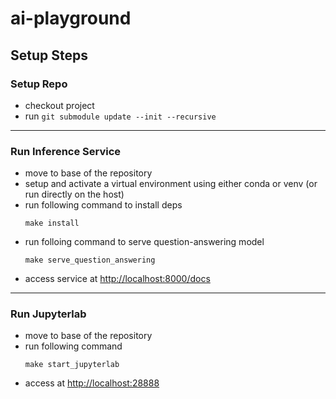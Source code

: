 # ai-playground
## Setup Steps
### Setup Repo
* checkout project
* run `git submodule update --init --recursive`
---
### Run Inference Service
* move to base of the repository
* setup and activate a virtual environment using either conda or venv (or run directly on the host)
* run following command to install deps
  ```
  make install
  ```
* run folloing command to serve question-answering model
  ```
  make serve_question_answering
  ```
* access service at [http://localhost:8000/docs](http://localhost:8000/docs)

---
### Run Jupyterlab
* move to base of the repository
* run following command
  ```
  make start_jupyterlab
  ```
* access at [http://localhost:28888](http://localhost:28888)

